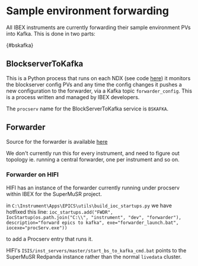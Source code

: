 # Sample environment forwarding

All IBEX instruments are currently forwarding their sample environment PVs into Kafka. This is done in two parts:

{#bskafka}
## BlockserverToKafka

This is a Python process that runs on each NDX (see code [here](https://github.com/ISISComputingGroup/EPICS-inst_servers/tree/master/BlockServerToKafka)) it monitors the blockserver config PVs and any time the config changes it pushes a new configuration to the forwarder, via a Kafka topic `forwarder_config`. This is a process written and managed by IBEX developers.

The `procserv` name for the BlockServerToKafka service is `BSKAFKA`. 

## Forwarder

Source for the forwarder is available [here](https://github.com/ess-dmsc/forwarder)

We don't currently run this for every instrument, and need to figure out topology ie. running a central forwarder, one per instrument and so on.

### Forwarder on HIFI

HIFI has an instance of the forwarder currently running under procserv within IBEX for the SuperMuSR project.

in `C:\Instrument\Apps\EPICS\utils\build_ioc_startups.py` we have hotfixed this line: 
`ioc_startups.add("FWDR", IocStartup(os.path.join("C:\\", "instrument", "dev", "forwarder"), description="forward epics to kafka", exe="forwarder_launch.bat", iocexe="procServ.exe"))`

to add a Procserv entry that runs it. 

HIFI's `ISIS/inst_servers/master/start_bs_to_kafka_cmd.bat` points to the SuperMuSR Redpanda instance rather than the normal `livedata` cluster. 
